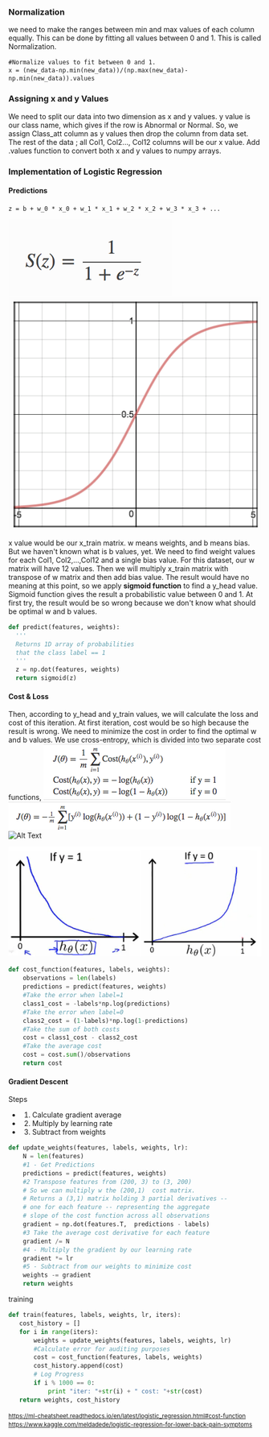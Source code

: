 ### Normalization

we need to make the ranges between min and max values of each column equally. This can be done by fitting all values between 0 and 1. This is called Normalization.
```
#Normalize values to fit between 0 and 1. 
x = (new_data-np.min(new_data))/(np.max(new_data)-np.min(new_data)).values
```

### Assigning x and y Values

We need to split our data into two dimension as x and y values. y value is our class name, which gives if the row is Abnormal or Normal. So, we assign Class_att column as y values then drop the column from data set. The rest of the data ; all Col1, Col2..., Col12 columns will be our x value. Add .values function to convert both x and y values to numpy arrays.

### Implementation of Logistic Regression
#### Predictions
```
z = b + w_0 * x_0 + w_1 * x_1 + w_2 * x_2 + w_3 * x_3 + ...
```
![Alt Text](https://github.com/qixuanHou/dataScienceBlogNote/blob/master/img/sigmoid.png)
![Alt Text](https://github.com/qixuanHou/dataScienceBlogNote/blob/master/img/sigmoid_graph.png)

x value would be our x_train matrix. w means weights, and b means bias. But we haven't known what is b values, yet. We need to find weight values for each Col1, Col2,...,Col12 and a single bias value. For this dataset, our w matrix will have 12 values. Then we will multiply x_train matrix with transpose of w matrix and then add bias value. The result would have no meaning at this point, so we apply <strong>sigmoid function</strong> to find a y_head value. Sigmoid function gives the result a probabilistic value between 0 and 1. At first try, the result would be so wrong because we don't know what should be optimal w and b values.

```python
def predict(features, weights):
  '''
  Returns 1D array of probabilities
  that the class label == 1
  '''
  z = np.dot(features, weights)
  return sigmoid(z)
  ```
  
#### Cost & Loss
Then, according to y_head and y_train values, we will calculate the loss and cost of this iteration. At first iteration, cost would be so high because the result is wrong. We need to minimize the cost in order to find the optimal w and b values.
We use cross-entropy, which is divided into two separate cost functions,
![Alt Text](https://github.com/qixuanHou/dataScienceBlogNote/blob/master/img/lr_cost_2.png)
![Alt Text](https://github.com/qixuanHou/dataScienceBlogNote/blob/master/img/lr_cost.png)
![Alt Text](https://github.com/qixuanHou/dataScienceBlogNote/blob/master/img/lg_cost_vector.png)

![Alt Text](https://github.com/qixuanHou/dataScienceBlogNote/blob/master/img/lg_cost_img.png)


```python
def cost_function(features, labels, weights):
    observations = len(labels)
    predictions = predict(features, weights)
    #Take the error when label=1
    class1_cost = -labels*np.log(predictions)
    #Take the error when label=0
    class2_cost = (1-labels)*np.log(1-predictions)
    #Take the sum of both costs
    cost = class1_cost - class2_cost
    #Take the average cost
    cost = cost.sum()/observations
    return cost
 ```
 
 #### Gradient Descent
Steps
  * 1. Calculate gradient average
  * 2. Multiply by learning rate
  * 3. Subtract from weights
```python
def update_weights(features, labels, weights, lr):
    N = len(features)
    #1 - Get Predictions
    predictions = predict(features, weights)
    #2 Transpose features from (200, 3) to (3, 200)
    # So we can multiply w the (200,1)  cost matrix.
    # Returns a (3,1) matrix holding 3 partial derivatives --
    # one for each feature -- representing the aggregate
    # slope of the cost function across all observations
    gradient = np.dot(features.T,  predictions - labels)
    #3 Take the average cost derivative for each feature
    gradient /= N
    #4 - Multiply the gradient by our learning rate
    gradient *= lr
    #5 - Subtract from our weights to minimize cost
    weights -= gradient
    return weights
```

training

 ```python
 def train(features, labels, weights, lr, iters):
    cost_history = []
    for i in range(iters):
        weights = update_weights(features, labels, weights, lr)
        #Calculate error for auditing purposes
        cost = cost_function(features, labels, weights)
        cost_history.append(cost)
        # Log Progress
        if i % 1000 == 0:
            print "iter: "+str(i) + " cost: "+str(cost)
    return weights, cost_history
 ```

<small>https://ml-cheatsheet.readthedocs.io/en/latest/logistic_regression.html#cost-function</small>
<small>https://www.kaggle.com/meldadede/logistic-regression-for-lower-back-pain-symptoms</small>
